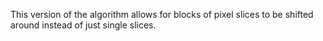 This version of the algorithm allows for blocks of pixel slices to be shifted around instead of just single slices.
